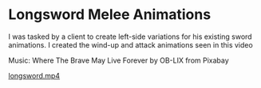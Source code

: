 # Longsword Melee Animations

I was tasked by a client to create left-side variations for his existing sword animations. I created the wind-up and attack animations seen in this video

Music: Where The Brave May Live Forever by OB-LIX from Pixabay

[longsword.mp4](longsword.mp4)